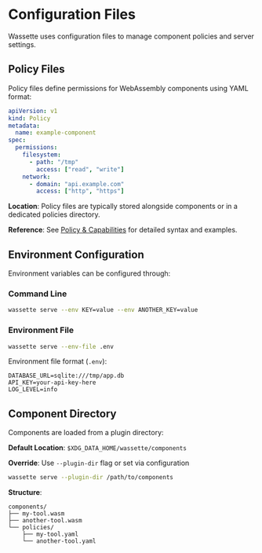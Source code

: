 # Configuration Files

Wassette uses configuration files to manage component policies and server settings.

## Policy Files

Policy files define permissions for WebAssembly components using YAML format:

```yaml
apiVersion: v1
kind: Policy
metadata:
  name: example-component
spec:
  permissions:
    filesystem:
      - path: "/tmp"
        access: ["read", "write"]
    network:
      - domain: "api.example.com"
        access: ["http", "https"]
```

**Location**: Policy files are typically stored alongside components or in a dedicated policies directory.

**Reference**: See [Policy & Capabilities](../concepts/policy-capabilities.md) for detailed syntax and examples.

## Environment Configuration

Environment variables can be configured through:

### Command Line
```bash
wassette serve --env KEY=value --env ANOTHER_KEY=value
```

### Environment File
```bash
wassette serve --env-file .env
```

Environment file format (`.env`):
```
DATABASE_URL=sqlite:///tmp/app.db
API_KEY=your-api-key-here
LOG_LEVEL=info
```

## Component Directory

Components are loaded from a plugin directory:

**Default Location**: `$XDG_DATA_HOME/wassette/components`

**Override**: Use `--plugin-dir` flag or set via configuration

```bash
wassette serve --plugin-dir /path/to/components
```

**Structure**:
```
components/
├── my-tool.wasm
├── another-tool.wasm
└── policies/
    ├── my-tool.yaml
    └── another-tool.yaml
```

